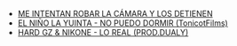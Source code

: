 <html>
    <head>
        <title>Ejercicio de Introduccion a HTML en OpenBootcamp</title>
    </head>
    <body>
        <!-- Este es mi primer comentario de dos lineas.
            Aprendiendo a documentar mi codigo con OpenBootCamp-->
        <ul>
            <li><a href="https://www.youtube.com/watch?v=mlSizIMGPBg">ME INTENTAN ROBAR LA CÁMARA Y LOS DETIENEN</a></li>
            <li><a href="https://www.youtube.com/watch?v=9UlY3r6rNqk&list=RD9UlY3r6rNqk&start_radio=1&rv=mlSizIMGPBg">EL NIÑO LA YUINTA - NO PUEDO DORMIR (TonicotFilms)</a></li>
            <li><a href="https://www.youtube.com/watch?v=I96S7SxeVV0">HARD GZ & NIKONE - LO REAL (PROD.DUALY)</a></li>
        </ul>
        </body>
</html>
